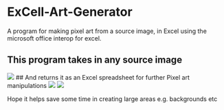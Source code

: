 # ExCell-Art-Generator
A program for making pixel art from a source image, in Excel using the microsoft office interop for excel.
## This program takes in any source image
<image src="https://i.imgur.com/CxSseyp.jpg">
## And returns it as an Excel spreadsheet for further Pixel art manipulations
<image src="https://i.imgur.com/nnlmCVo.png">
<image src="https://i.imgur.com/hSDUlma.png">

  
  Hope it helps save some time in creating large areas e.g. backgrounds etc
